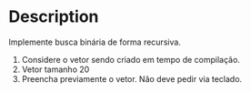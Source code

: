 # Description

Implemente busca binária de forma recursiva.

1. Considere o vetor sendo criado em tempo de compilação.
2. Vetor tamanho 20
3. Preencha previamente o vetor. Não deve pedir via teclado.